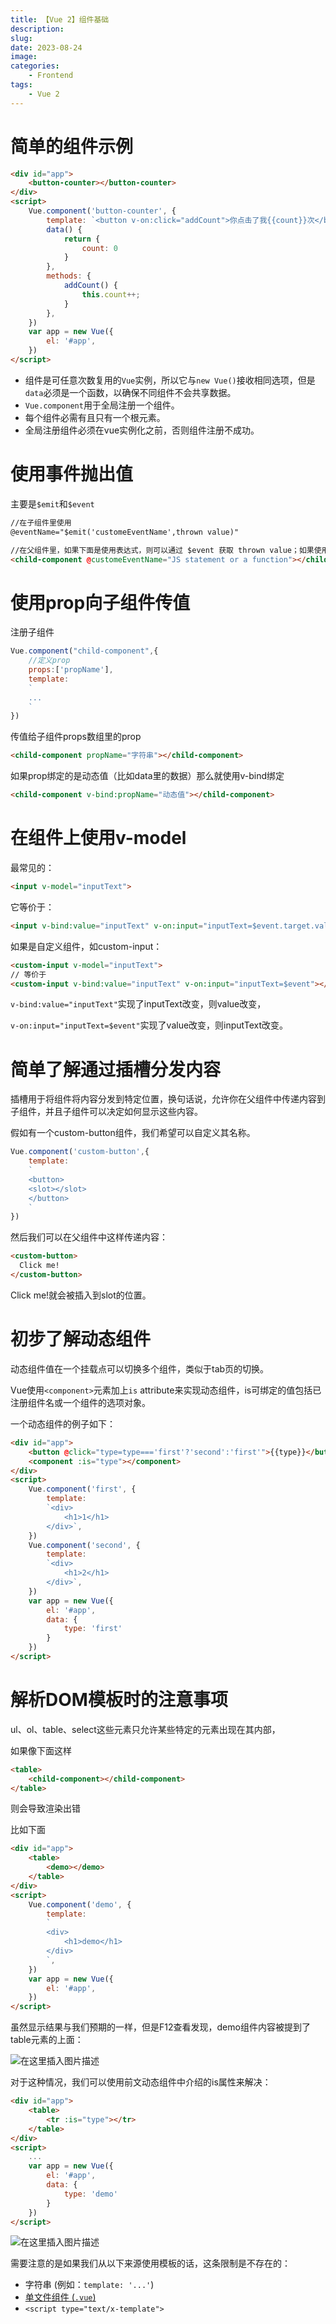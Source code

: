 ```yaml
---
title: 【Vue 2】组件基础
description: 
slug: 
date: 2023-08-24
image: 
categories:
    - Frontend
tags:
    - Vue 2
---
```

# 简单的组件示例

```html
<div id="app">
    <button-counter></button-counter>
</div>
<script>
    Vue.component('button-counter', {
        template: `<button v-on:click="addCount">你点击了我{{count}}次</button>`,
        data() {
            return {
                count: 0
            }
        },
        methods: {
            addCount() {
                this.count++;
            }
        },
    })
    var app = new Vue({
        el: '#app',
    })
</script>
```

- 组件是可任意次数复用的`Vue`实例，所以它与`new Vue()`接收相同选项，但是`data`必须是一个函数，以确保不同组件不会共享数据。
- `Vue.component`用于全局注册一个组件。
- 每个组件必需有且只有一个根元素。
- 全局注册组件必须在vue实例化之前，否则组件注册不成功。

# 使用事件抛出值

主要是`$emit`和`$event`

```html
//在子组件里使用
@eventName="$emit('customeEventName',thrown value)"

//在父组件里，如果下面是使用表达式，则可以通过 $event 获取 thrown value；如果使用函数的话，则该函数的第一个参数为 thrown value
<child-component @customeEventName="JS statement or a function"></child-component>
```

# 使用prop向子组件传值

注册子组件

```javascript
Vue.component("child-component",{
    //定义prop
    props:['propName'],
    template:
    `
    ...
    `
})
```

传值给子组件props数组里的prop

```html
<child-component propName="字符串"></child-component>
```

如果prop绑定的是动态值（比如data里的数据）那么就使用v-bind绑定

```html
<child-component v-bind:propName="动态值"></child-component>
```

# 在组件上使用v-model

最常见的：

```html
<input v-model="inputText">
```

它等价于：

```html
<input v-bind:value="inputText" v-on:input="inputText=$event.target.value">
```

如果是自定义组件，如custom-input：

```html
<custom-input v-model="inputText">
// 等价于
<custom-input v-bind:value="inputText" v-on:input="inputText=$event"></custom-input>
```

`v-bind:value="inputText"`实现了inputText改变，则value改变，

`v-on:input="inputText=$event"`实现了value改变，则inputText改变。

# 简单了解通过插槽分发内容


插槽用于将组件将内容分发到特定位置，换句话说，允许你在父组件中传递内容到子组件，并且子组件可以决定如何显示这些内容。

假如有一个custom-button组件，我们希望可以自定义其名称。

```javascript
Vue.component('custom-button',{
    template:
    `
    <button>
    <slot></slot>
  	</button>
    `
})
```

然后我们可以在父组件中这样传递内容：

```html
<custom-button>
  Click me!
</custom-button>
```

Click me!就会被插入到slot的位置。

# 初步了解动态组件

动态组件值在一个挂载点可以切换多个组件，类似于tab页的切换。

Vue使用`<component>`元素加上`is` attribute来实现动态组件，is可绑定的值包括已注册组件名或一个组件的选项对象。

一个动态组件的例子如下：

```html
<div id="app">
    <button @click="type=type==='first'?'second':'first'">{{type}}</button>
    <component :is="type"></component>
</div>
<script>
    Vue.component('first', {
        template: 
        `<div>
            <h1>1</h1>
        </div>`,
    })
    Vue.component('second', {
        template:
        `<div>
            <h1>2</h1>
        </div>`,
    })
    var app = new Vue({
        el: '#app',
        data: {
            type: 'first'
        }
    })
</script>
```

# 解析DOM模板时的注意事项

ul、ol、table、select这些元素只允许某些特定的元素出现在其内部，

如果像下面这样

```html
<table>
   	<child-component></child-component>
</table>
```

则会导致渲染出错

比如下面

```html
<div id="app">
    <table>
        <demo></demo>
    </table>
</div>
<script>
    Vue.component('demo', {
        template: 
        `
        <div>
            <h1>demo</h1>
        </div>
        `,
    })
    var app = new Vue({
        el: '#app',
    })
</script>
```

虽然显示结果与我们预期的一样，但是F12查看发现，demo组件内容被提到了table元素的上面：

![在这里插入图片描述](https://raw.githubusercontent.com/Shadow-Kylin/BlogImages/main/images/202308252312934.png)

对于这种情况，我们可以使用前文动态组件中介绍的is属性来解决：

```html
<div id="app">
    <table>
        <tr :is="type"></tr>
    </table>
</div>
<script>
    ...
    var app = new Vue({
        el: '#app',
        data: {
            type: 'demo'
        }
    })
</script>
```

![在这里插入图片描述](https://raw.githubusercontent.com/Shadow-Kylin/BlogImages/main/images/202308252312095.png)

需要注意的是如果我们从以下来源使用模板的话，这条限制是不存在的：

- 字符串 (例如：`template: '...'`)
- [单文件组件 (`.vue`)](https://v2.cn.vuejs.org/v2/guide/single-file-components.html)
- `<script type="text/x-template">`